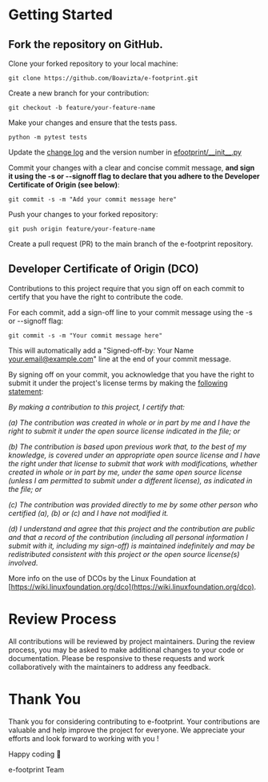 # Getting Started
## Fork the repository on GitHub.

Clone your forked repository to your local machine:

    git clone https://github.com/Boavizta/e-footprint.git

Create a new branch for your contribution:

    git checkout -b feature/your-feature-name
Make your changes and ensure that the tests pass.

    python -m pytest tests

Update the [change log](./CHANGELOG.md) and the version number in [efootprint/\_\_init__.py](./efootprint/__init__.py)

Commit your changes with a clear and concise commit message, **and sign it using the -s or --signoff flag to declare that you adhere to the Developer Certificate of Origin (see below)**:

    git commit -s -m "Add your commit message here"
Push your changes to your forked repository:

    git push origin feature/your-feature-name
Create a pull request (PR) to the main branch of the e-footprint repository.

## Developer Certificate of Origin (DCO)
Contributions to this project require that you sign off on each commit to certify that you have the right to contribute the code.

For each commit, add a sign-off line to your commit message using the -s or --signoff flag:

    git commit -s -m "Your commit message here"
This will automatically add a "Signed-off-by: Your Name <your.email@example.com>" line at the end of your commit message.

By signing off on your commit, you acknowledge that you have the right to submit it under the project's license terms by making the [following statement](https://developercertificate.org/):

*By making a contribution to this project, I certify that:*

*(a) The contribution was created in whole or in part by me and I have the right to submit it under the open source license indicated in the file; or*

*(b) The contribution is based upon previous work that, to the best of my knowledge, is covered under an appropriate open source license and I have the right under that license to submit that work with modifications, whether created in whole or in part by me, under the same open source license (unless I am permitted to submit under a different license), as indicated in the file; or*

*(c) The contribution was provided directly to me by some other person who certified (a), (b) or (c) and I have not modified it.*

*(d) I understand and agree that this project and the contribution are public and that a record of the contribution (including all personal information I submit with it, including my sign-off) is maintained indefinitely and may be redistributed consistent with this project or the open source license(s) involved.*

More info on the use of DCOs by the Linux Foundation at [https://wiki.linuxfoundation.org/dco](https://wiki.linuxfoundation.org/dco).

# Review Process
All contributions will be reviewed by project maintainers. During the review process, you may be asked to make additional changes to your code or documentation. Please be responsive to these requests and work collaboratively with the maintainers to address any feedback.

# Thank You
Thank you for considering contributing to e-footprint. Your contributions are valuable and help improve the project for everyone. We appreciate your efforts and look forward to working with you !

Happy coding 🚀

e-footprint Team
